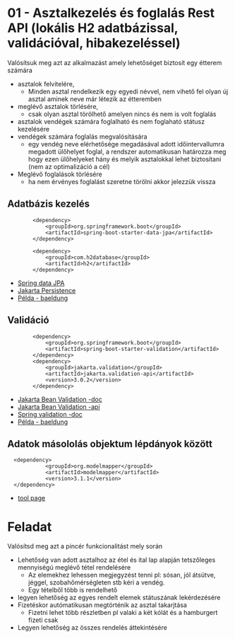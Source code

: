 # 01 - Asztalkezelés és foglalás Rest API (lokális H2 adatbázissal, validációval, hibakezeléssel)

Valósítsuk meg azt az alkalmazást amely lehetőséget biztosít egy étterem számára 
* asztalok felvitelére,
  * Minden asztal rendelkezik egy egyedi névvel, nem vihető fel olyan új asztal aminek neve már létezik az étteremben
* meglévő asztalok törlésére,
  * csak olyan asztal törölhető amelyen nincs és nem is volt foglalás 
* asztalok vendégek számára foglalható és nem foglaható státusz kezelésére
* vendégek számára foglalás megvalósítására
  * egy vendég neve elérhetősége megadásával adott időintervallumra megadott ülőhelyet foglal, a rendszer automatikusan határozza meg hogy ezen ülőhelyeket hány és melyik asztalokkal lehet biztosítani (nem az optimalizáció a cél) 
* Meglévő foglalások törlésére
  * ha nem érvényes foglalást szeretne törölni akkor jelezzük vissza 

## Adatbázis kezelés
```
        <dependency>
            <groupId>org.springframework.boot</groupId>
            <artifactId>spring-boot-starter-data-jpa</artifactId>
        </dependency>

        <dependency>
            <groupId>com.h2database</groupId>
            <artifactId>h2</artifactId>
        </dependency>
```
* [Spring data JPA](https://docs.spring.io/spring-data/jpa/docs/current/reference/html)
* [Jakarta Persistence](https://jakarta.ee/specifications/persistence/3.0/jakarta-persistence-spec-3.0.html)
* [Példa - baeldung](https://www.baeldung.com/the-persistence-layer-with-spring-data-jpa)

  
## Validáció
```
        <dependency>
            <groupId>org.springframework.boot</groupId>
            <artifactId>spring-boot-starter-validation</artifactId>
        </dependency>
        <dependency>
            <groupId>jakarta.validation</groupId>
            <artifactId>jakarta.validation-api</artifactId>
            <version>3.0.2</version>
        </dependency>
```
* [Jakarta Bean Validation -doc](https://jakarta.ee/specifications/bean-validation/3.0/jakarta-bean-validation-spec-3.0.html)
* [Jakarta Bean Validation -api](https://jakarta.ee/specifications/bean-validation/3.0/apidocs/jakarta/validation/constraints/package-summary)
* [Spring validation -doc](https://spring.io/guides/gs/validating-form-input/)
* [Példa - baeldung](https://www.baeldung.com/spring-boot-bean-validation)

## Adatok másololás objektum lépdányok között
```
  <dependency>
            <groupId>org.modelmapper</groupId>
            <artifactId>modelmapper</artifactId>
            <version>3.1.1</version>
  </dependency>
```
* [tool page](https://modelmapper.org/)


# Feladat
Valósítsd meg azt a pincér funkcionalitást mely során
* Lehetőség van adott asztalhoz az étel és ital lap alapján tetszőleges mennyiségú meglévő tétel rendelésére 
  * Az elemekhez lehessen megjegyzést tenni pl: sósan, jól átsütve, jéggel, szobahőmérségleten stb kéri a vendég.
  * Egy tételből több is rendelhető
* legyen lehetőség az egyes rendelt elemek státuszának lekérdezésére
* Fizetéskor autómatikusan megtörténik az asztal takarjtása
  * Fizetni lehet több részletben pl valaki a két kólát és a hamburgert fizeti csak
* Legyen lehetőség az összes rendelés áttekintésére
      
